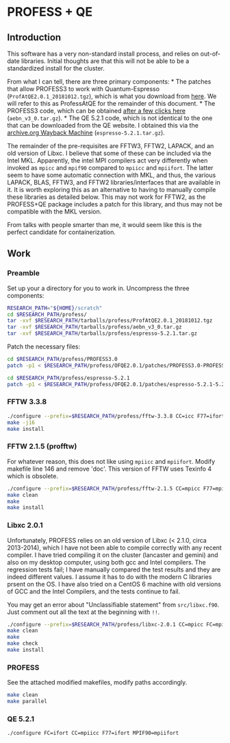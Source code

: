 # PROFESS + QE


## Introduction

This software has a very non-standard install process, and relies on out-of-date
libraries. Initial thoughts are that this will not be able to be a standardized
install for the cluster.

From what I can tell, there are three primary components:
    * The patches that allow PROFESS3 to work with Quantum-Espresso
      (`ProfAtQE2.0.1_20181012.tgz`), which is what you download from
      [here](http://www.qtp.ufl.edu/ofdft/research/computation.shtml). We will
      refer to this as ProfessAtQE for the remainder of this document.
    * The PROFESS3 code, which can be obtained [after a few clicks
      here](https://data.mendeley.com/datasets/jc57mcyv6t/1)
      (`aebn_v3_0.tar.gz`).
    * The QE 5.2.1 code, which is not identical to the one that can be
      downloaded from the QE website. I obtained this via the [archive.org
      Wayback Machine](https://archive.org/web/) (`espresso-5.2.1.tar.gz`).

The remainder of the pre-requisites are FFTW3, FFTW2, LAPACK, and an old version
of Libxc. I believe that some of these can be included via the Intel MKL.
Apparently, the intel MPI compilers act very differently when invoked as `mpicc`
and `mpif90` compared to `mpiicc` and `mpiifort`. The latter seem to have some
automatic connection with MKL, and thus, the various LAPACK, BLAS, FFTW3, and
FFTW2 libraries/interfaces that are available in it. It is worth exploring this
as an alternative to having to manually compile these libraries as detailed
below. This may not work for FFTW2, as the PROFESS+QE package includes a patch
for this library, and thus may not be compatible with the MKL version.

From talks with people smarter than me, it would seem like this is the perfect
candidate for containerization.


## Work


### Preamble

Set up your a directory for you to work in. Uncompress the three components:

```sh
RESEARCH_PATH="${HOME}/scratch"
cd $RESEARCH_PATH/profess/
tar -xvf $RESEARCH_PATH/tarballs/profess/ProfAtQE2.0.1_20181012.tgz
tar -xvf $RESEARCH_PATH/tarballs/profess/aebn_v3_0.tar.gz
tar -xvf $RESEARCH_PATH/tarballs/profess/espresso-5.2.1.tar.gz
```

Patch the necessary files:

```sh
cd $RESEARCH_PATH/profess/PROFESS3.0
patch -p1 < $RESEARCH_PATH/profess/OFQE2.0.1/patches/PROFESS3.0-PROFESS3.0m5B.diff

cd $RESEARCH_PATH/profess/espresso-5.2.1
patch -p1 < $RESEARCH_PATH/profess/OFQE2.0.1/patches/espresso-5.2.1-5.2.1m5.diff
```


### FFTW 3.3.8

```sh
./configure --prefix=$RESEARCH_PATH/profess/fftw-3.3.8 CC=icc F77=ifort MPICC=mpiicc --enable-mpi
make -j16
make install
```


### FFTW 2.1.5 (profftw)

For whatever reason, this does not like using `mpiicc` and `mpiifort`. Modify
makefile line 146 and remove 'doc'. This version of FFTW uses Texinfo 4
which is obsolete.

```sh
./configure --prefix=$RESEARCH_PATH/profess/fftw-2.1.5 CC=mpicc F77=mpif77 --enable-mpi
make clean
make
make install
```


### Libxc 2.0.1


Unfortunately, PROFESS relies on an old version of Libxc (< 2.1.0, circa
2013-2014), which I have not been able to compile correctly with any recent
compiler. I have tried compiling it on the cluster (lancaster and gemini) and
also on my desktop computer, using both gcc and Intel compilers. The regression
tests fail; I have manually compared the test results and they are indeed
different values. I assume it has to do with the modern C libraries prsent on
the OS. I have also tried on a CentOS 6 machine with old versions of GCC and the
Intel Compilers, and the tests continue to fail.

You may get an error about "Unclassifiable statement" from `src/libxc.f90`. Just
comment out all the text at the beginning with `!!`.

```sh
./configure --prefix=$RESEARCH_PATH/profess/libxc-2.0.1 CC=mpicc FC=mpif90
make clean
make
make check
make install
```


### PROFESS

See the attached modified makefiles, modify paths accordingly.

```sh
make clean
make parallel
```


### QE 5.2.1

```sh
./configure FC=ifort CC=mpiicc F77=ifort MPIF90=mpiifort
```
